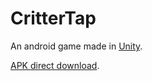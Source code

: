 # CritterTap

An android game made in [Unity](https://unity.com).

[APK direct download](http://128.199.147.196/data/CritterTap.apk).


